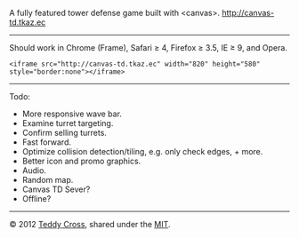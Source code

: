 A fully featured tower defense game built with &lt;canvas&gt;. http://canvas-td.tkaz.ec

---

Should work in Chrome (Frame), Safari ≥ 4, Firefox ≥ 3.5, IE ≥ 9, and Opera.

	<iframe src="http://canvas-td.tkaz.ec" width="820" height="580" style="border:none"></iframe>

---

Todo:

* More responsive wave bar.
* Examine turret targeting.
* Confirm selling turrets.
* Fast forward.
* Optimize collision detection/tiling, e.g. only check edges, + more.
* Better icon and promo graphics.
* Audio.
* Random map.
* Canvas TD Sever?
* Offline?

---

© 2012 [Teddy Cross](http://tkaz.ec), shared under the [MIT](http://www.opensource.org/licenses/MIT).